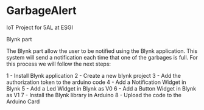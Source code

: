 # GarbageAlert

IoT Project for 5AL at ESGI

Blynk part

 
The Blynk part allow the user to be notified using the Blynk application. This system will send a notification each time that one of the garbages is full. For this process we will follow the next steps: 

1 - Install Blynk application
2 - Create a new blynk project
3 - Add the authorization token to the arduino code
4 - Add a Notification Widget in Blynk
5 - Add a Led Widget in Blynk as V0
6 - Add a Button Widget in Blynk as V1
7 - Install the Blynk library in Arduino
8 - Upload the code to the Arduino Card

